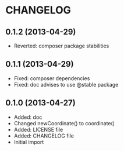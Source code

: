 CHANGELOG
=========

0.1.2 (2013-04-29)
------------------

* Reverted: composer package stabilities


0.1.1 (2013-04-29)
------------------

* Fixed: composer dependencies
* Fixed: doc advises to use @stable package


0.1.0 (2013-04-27)
------------------

* Added: doc
* Changed newCoordinate() to coordinate()
* Added: LICENSE file
* Added: CHANGELOG file
* Initial import
